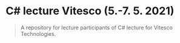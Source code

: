 # C# lecture Vitesco (5.-7. 5. 2021)

> A repository for lecture participants of C# lecture for Vitesco Technologies.
